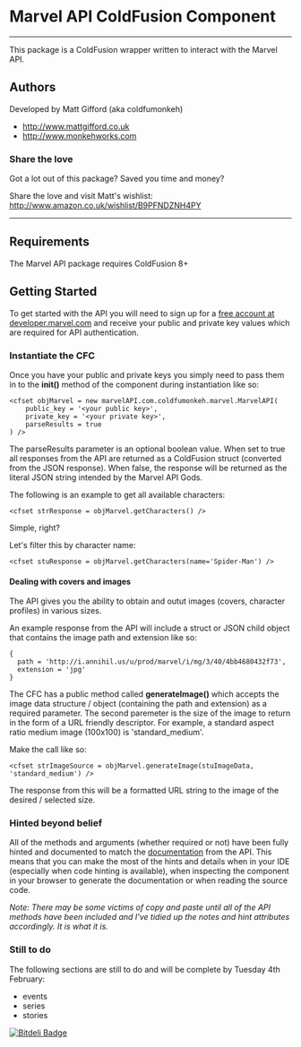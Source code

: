 # Marvel API ColdFusion Component

---

This package is a ColdFusion wrapper written to interact with the Marvel API.

## Authors

Developed by Matt Gifford (aka coldfumonkeh)

- http://www.mattgifford.co.uk
- http://www.monkehworks.com


### Share the love

Got a lot out of this package? Saved you time and money?

Share the love and visit Matt's wishlist: http://www.amazon.co.uk/wishlist/B9PFNDZNH4PY 

---

## Requirements

The Marvel API package requires ColdFusion 8+


## Getting Started

To get started with the API you will need to sign up for a [free account at developer.marvel.com](http://developer.marvel.com) and receive your public and private key values which are required for API authentication.


### Instantiate the CFC

Once you have your public and private keys you simply need to pass them in to the **init()** method of the component during instantiation like so:

    <cfset objMarvel = new marvelAPI.com.coldfumonkeh.marvel.MarvelAPI(
        public_key = '<your public key>',
        private_key = '<your private key>',
        parseResults = true
    ) />

The parseResults parameter is an optional boolean value. When set to true all responses from the API are returned as a ColdFusion struct (converted from the JSON response).
When false, the response will be returned as the literal JSON string intended by the Marvel API Gods.

The following is an example to get all available characters:

    <cfset strResponse = objMarvel.getCharacters() />
    
Simple, right?

Let's filter this by character name:

    <cfset stuResponse = objMarvel.getCharacters(name='Spider-Man') />
    
    
#### Dealing with covers and images

The API gives you the ability to obtain and outut images (covers, character profiles) in various sizes.

An example response from the API will include a struct or JSON child object that contains the image path and extension like so:

    {
      path = 'http://i.annihil.us/u/prod/marvel/i/mg/3/40/4bb4680432f73',
      extension = 'jpg'
    }

The CFC has a public method called **generateImage()** which accepts the image data structure / object (containing the path and extension) as a required parameter.
The second paremeter is the size of the image to return in the form of a URL friendly descriptor.
For example, a standard aspect ratio medium image (100x100) is 'standard_medium'.

Make the call like so:

    <cfset strImageSource = objMarvel.generateImage(stuImageData, 'standard_medium') />
    
The response from this will be a formatted URL string to the image of the desired / selected size.
    

### Hinted beyond belief

All of the methods and arguments (whether required or not) have been fully hinted and documented to match the [documentation](http://developer.marvel.com/docs) from the API.
This means that you can make the most of the hints and details when in your IDE (especially when code hinting is available), when inspecting the component in your browser to generate the documentation or when reading the source code.

_Note: There may be some victims of copy and paste until all of the API methods have been included and I've tidied up the notes and hint attributes accordingly. It is what it is._


### Still to do

The following sections are still to do and will be complete by Tuesday 4th February:

* events
* series
* stories

[![Bitdeli Badge](https://d2weczhvl823v0.cloudfront.net/coldfumonkeh/marvelapi/trend.png)](https://bitdeli.com/free "Bitdeli Badge")

